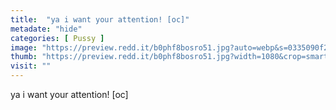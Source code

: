```yaml
---
title:  "ya i want your attention! [oc]"
metadate: "hide"
categories: [ Pussy ]
image: "https://preview.redd.it/b0phf8bosro51.jpg?auto=webp&s=0335090f2e7f745723d3f8058610a903d279e38b"
thumb: "https://preview.redd.it/b0phf8bosro51.jpg?width=1080&crop=smart&auto=webp&s=762e370799a04fd48113c157a4a01e7b94e9da29"
visit: ""
---
```

ya i want your attention! [oc]
